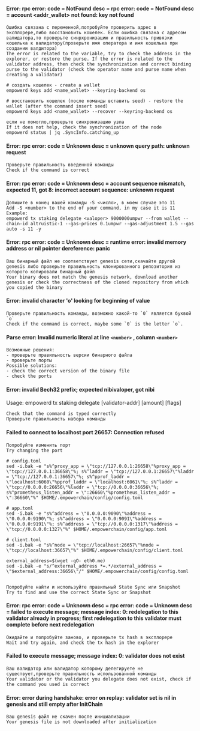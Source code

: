 #### Error: rpc error: code = NotFound desc = rpc error: code = NotFound desc = account <addr_wallet> not found: key not found
```
Ошибка связана с переменной,попробуйте проверить адрес в эксплорере,либо восстановить кошелек. Если ошибка связана с адресом валидатора,то проверьте синрхронизацию и правильность привязки кошелька к валидатору(проверьте имя оператора и имя кошелька при создании валдитора)
The error is related to the variable, try to check the address in the explorer, or restore the purse. If the error is related to the validator address, then check the synchronization and correct binding purse to the validator (check the operator name and purse name when creating a validator)

# создать кошелек - create a wallet
empowerd keys add <name_wallet> --keyring-backend os

# восстановить кошелек (после команды вставить seed) - restore the wallet (after the command insert seed)
empowerd keys add <name_wallet> --recover --keyring-backend os

если не помогло,проверьте синхронизацию узла
If it does not help, check the synchronization of the node
empowerd status | jq .SyncInfo.catching_up
```
#### Error: rpc error: code = Unknown desc = unknown query path: unknown request
```
Проверьте правильность введенной команды
Check if the command is correct
```

#### Error: rpc error: code = Unknown desc = account sequence mismatch, expected 11, got 8: incorrect account sequence: unknown request
```
Допишите в конец вашей команды -S <число>, в моем случае это 11
Add -S <number> to the end of your command, in my case it is 11
Example:
empowerd tx staking delegate <valoper> 9000000umpwr --from wallet --chain-id altruistic-1 --gas-prices 0.1umpwr --gas-adjustment 1.5 --gas auto -s 11 -y
```

#### Error: rpc error: code = Unknown desc = runtime error: invalid memory address or nil pointer dereference: panic
```
Ваш бинарный файл не соответствует genesis сети,скачайте другой genesis либо проверьте правильность клонированного репозитория из которого копировали бинарный файл
Your binary does not match the genesis network, download another genesis or check the correctness of the cloned repository from which you copied the binary
```

#### Error: invalid character 'o' looking for beginning of value
```
Проверьте правильность команды, возможно какой-то `0` является буквой `o`
Check if the command is correct, maybe some `0` is the letter `o`.
```

#### Parse error: Invalid numeric literal at line `<number>` , column `<number>`
```
Возможные решения:
- проверьте правильность версии бинарного файла
- проверьте порты 
Possible solutions:
- check the correct version of the binary file
- check the ports 
```

#### Error: invalid Bech32 prefix; expected nibivaloper, got nibi
Usage: empowerd tx staking delegate [validator-addr] [amount] [flags]
```
Check that the command is typed correctly
Проверьте правильность набора команды
```


#### Failed to connect to localhost port 26657: Connection refused
```
Попробуйте изменить порт
Try changing the port

# config.toml
sed -i.bak -e "s%^proxy_app = \"tcp://127.0.0.1:26658\"%proxy_app = \"tcp://127.0.0.1:36658\"%; s%^laddr = \"tcp://127.0.0.1:26657\"%laddr = \"tcp://127.0.0.1:36657\"%; s%^pprof_laddr = \"localhost:6060\"%pprof_laddr = \"localhost:6061\"%; s%^laddr = \"tcp://0.0.0.0:26656\"%laddr = \"tcp://0.0.0.0:36656\"%; s%^prometheus_listen_addr = \":26660\"%prometheus_listen_addr = \":36660\"%" $HOME/.empowerchain/config/config.toml

# app.toml
sed -i.bak -e "s%^address = \"0.0.0.0:9090\"%address = \"0.0.0.0:9190\"%; s%^address = \"0.0.0.0:9091\"%address = \"0.0.0.0:9191\"%; s%^address = \"tcp://0.0.0.0:1317\"%address = \"tcp://0.0.0.0:1327\"%" $HOME/.empowerchain/config/app.toml

# client.toml
sed -i.bak -e "s%^node = \"tcp://localhost:26657\"%node = \"tcp://localhost:36657\"%" $HOME/.empowerchain/config/client.toml

external_address=$(wget -qO- eth0.me)
sed -i.bak -e "s/^external_address *=.*/external_address = \"$external_address:36656\"/" $HOME/.empowerchain/config/config.toml


Попробуйте найти и используйте правильный State Sync или Snapshot
Try to find and use the correct State Sync or Snapshot
```

#### Error: rpc error: code = Unknown desc = rpc error: code = Unknown desc = failed to execute message; message index: 0: redelegation to this validator already in progress; first redelegation to this validator must complete before next redelegation 
```
Ожидайте и попробуйте заново, и проверьте tx hash в эксплорере
Wait and try again, and check the tx hash in the explorer
```


#### Failed to execute message; message index: 0: validator does not exist
```
Ваш валидатор или валидатор которому делегируете не существует,проверьте правильность использованной команды
Your validator or the validator you delegate does not exist, check if the command you used is correct
```

#### Error: error during handshake: error on replay: validator set is nil in genesis and still empty after InitChain
```
Ваш genesis файл не скачен после инициализации
Your genesis file is not downloaded after initialization
```
